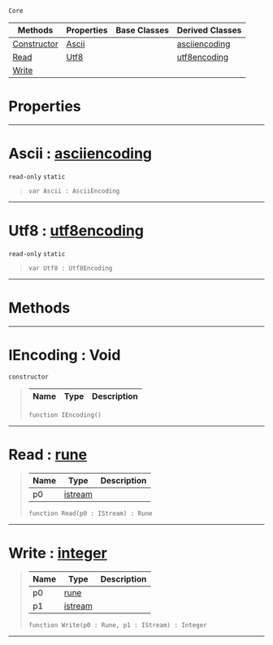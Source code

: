  `Core`

|Methods|Properties|Base Classes|Derived Classes|
|---|---|---|---|
|[ Constructor](https://github.com/zeroengineteam/ZeroDocs/blob/master/code_reference/zilch_base_types/iencoding.markdown#iencoding-void)|[ Ascii](https://github.com/zeroengineteam/ZeroDocs/blob/master/code_reference/zilch_base_types/iencoding.markdown#ascii-zero-engine-docume)| |[asciiencoding](https://github.com/zeroengineteam/ZeroDocs/blob/master/code_reference/zilch_base_types/asciiencoding.markdown)|
|[ Read](https://github.com/zeroengineteam/ZeroDocs/blob/master/code_reference/zilch_base_types/iencoding.markdown#read-zero-engine-documen)|[ Utf8](https://github.com/zeroengineteam/ZeroDocs/blob/master/code_reference/zilch_base_types/iencoding.markdown#utf8-zero-engine-documen)| |[utf8encoding](https://github.com/zeroengineteam/ZeroDocs/blob/master/code_reference/zilch_base_types/utf8encoding.markdown)|
|[ Write](https://github.com/zeroengineteam/ZeroDocs/blob/master/code_reference/zilch_base_types/iencoding.markdown#write-zero-engine-docume)| | | |


 #  Properties


---  
 #  Ascii : [asciiencoding](https://github.com/zeroengineteam/ZeroDocs/blob/master/code_reference/zilch_base_types/asciiencoding.markdown)

 `read-only` `static`

> 
> ``` lang=cpp, name=Zilch
> var Ascii : AsciiEncoding


---  
 #  Utf8 : [utf8encoding](https://github.com/zeroengineteam/ZeroDocs/blob/master/code_reference/zilch_base_types/utf8encoding.markdown)

 `read-only` `static`

> 
> ``` lang=cpp, name=Zilch
> var Utf8 : Utf8Encoding


---  
 #  Methods


---  
 #  IEncoding : Void

 `constructor`

> 
> |Name|Type|Description|
> |---|---|---|
> ``` lang=cpp, name=Zilch
> function IEncoding()
> ``` 


---  
 #  Read : [rune](https://github.com/zeroengineteam/ZeroDocs/blob/master/code_reference/zilch_base_types/rune.markdown)

> 
> |Name|Type|Description|
> |---|---|---|
> |p0|[istream](https://github.com/zeroengineteam/ZeroDocs/blob/master/code_reference/zilch_base_types/istream.markdown)| |
> ``` lang=cpp, name=Zilch
> function Read(p0 : IStream) : Rune
> ``` 


---  
 #  Write : [integer](https://github.com/zeroengineteam/ZeroDocs/blob/master/code_reference/zilch_base_types/integer.markdown)

> 
> |Name|Type|Description|
> |---|---|---|
> |p0|[rune](https://github.com/zeroengineteam/ZeroDocs/blob/master/code_reference/zilch_base_types/rune.markdown)| |
> |p1|[istream](https://github.com/zeroengineteam/ZeroDocs/blob/master/code_reference/zilch_base_types/istream.markdown)| |
> ``` lang=cpp, name=Zilch
> function Write(p0 : Rune, p1 : IStream) : Integer
> ``` 


---  
 

 